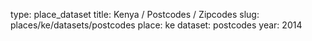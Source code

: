 type: place_dataset
title: Kenya / Postcodes / Zipcodes
slug: places/ke/datasets/postcodes
place: ke
dataset: postcodes
year: 2014
